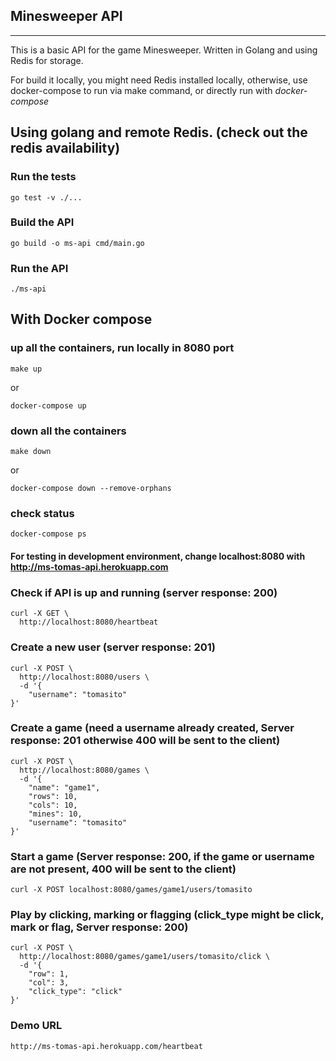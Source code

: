 ## Minesweeper API
------------------------------------------------------------

This is a basic API for the game Minesweeper. Written in Golang and using Redis for storage.

For build it locally, you might need Redis installed locally, otherwise, use docker-compose to run via make command,
or directly run with *docker-compose*


## Using golang and remote Redis. (check out the redis availability)

### Run the tests
```shell script
go test -v ./...
```

### Build the API
```shell script
go build -o ms-api cmd/main.go
```

### Run the API
```shell script
./ms-api
```

## With Docker compose
### up all the containers, run locally in 8080 port
```shell script
make up
```
or
```shell script
docker-compose up
```

### down all the containers
```shell script
make down
```
or
```shell script
docker-compose down --remove-orphans
```

### check status
```shell script
docker-compose ps
```


#### For testing in development environment, change localhost:8080 with http://ms-tomas-api.herokuapp.com
### Check if API is up and running (server response: 200)
```shell script
curl -X GET \
  http://localhost:8080/heartbeat
```

### Create a new user (server response: 201)
```shell script
curl -X POST \
  http://localhost:8080/users \
  -d '{
	"username": "tomasito"
}'
```

### Create a game (need a username already created, Server response: 201 otherwise 400 will be sent to the client)
```shell script
curl -X POST \
  http://localhost:8080/games \
  -d '{
	"name": "game1",
	"rows": 10,
	"cols": 10,
	"mines": 10,
	"username": "tomasito"
}'
```

### Start a game (Server response: 200, if the game or username are not present, 400 will be sent to the client)
```shell script
curl -X POST localhost:8080/games/game1/users/tomasito
```

### Play by clicking, marking or flagging (click_type might be click, mark or flag, Server response: 200)
```shell script
curl -X POST \
  http://localhost:8080/games/game1/users/tomasito/click \
  -d '{
	"row": 1,
	"col": 3,
	"click_type": "click"
}'
```

### Demo URL
```
http://ms-tomas-api.herokuapp.com/heartbeat
```
